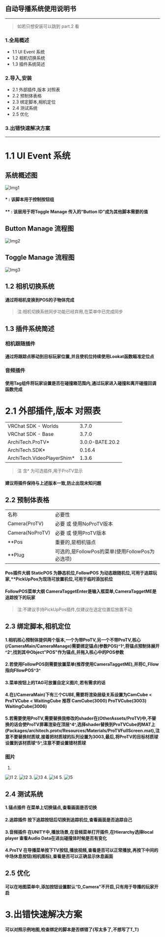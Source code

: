 ## 自动导播系统使用说明书
---

>如若只想安装可以跳到 part.2 看

### 1.全局概述
* 1.1 UI Event 系统
* 1.2 相机切换系统
* 1.3 插件系统简述
### 2.导入,安装
* 2.1 外部插件,版本 对照表
* 2.2 预制体表格
* 2.3 绑定脚本,相机定位
* 2.4 测试系统
* 2.5 优化
### 3.出错快速解决方案
---
# 1.1 UI Event 系统
## 系统概述图
![Img1]
#### * : 该脚本用于控制按钮组
#### ** : 该层用于将Toggle Manage 传入的“Button ID”成为其他脚本需要的值
## Button Manage 流程图
![Img2]
## Toggle Manage 流程图
![Img3]
## 1.2 相机切换系统
#### 通过将相机变换到POS的子物体完成

> 注:相机切换系统同步功能已经弃用,在菜单中已完成同步

## 1.3 插件系统简述
### 相机跟随插件
#### 通过将跟踪点移动到目标玩家位置,并且使机位持续使用Lookat函数瞄准定位点
### 音频插件
#### 使用Tag组件将玩家设置是否在碰撞箱范围内,通过玩家进入碰撞和离开碰撞回调函数完成
# 2.1 外部插件,版本 对照表
<table>
    <tr>
        <td>VRChat SDK - Worlds</td>
        <td>3.7.0</td>
    </tr>
	<tr>
        <td>VRChat SDK - Base</td>
        <td>3.7.0</td>
    </tr>
    <tr>
        <td>ArchiTech.ProTV*</td>
        <td>3.0.0-BATE.20.2</td>
    </tr>
     <tr>
        <td>ArchiTech.SDK*</td>
        <td>0.16.4</td>
    </tr>
    <tr>
        <td>ArchiTech.VideoPlayerShim*</td>
        <td>1.3.6</td>
    </tr>
</table>

> 注 含* 为可选插件,用于ProTV显示

#### 建议将插件保持与上述版本一致,防止出现未知问题
## 2.2 预制体表格

<table>
    <tr>
        <td>名称</td>
        <td>必要性</td>
    </tr>
	<tr>
        <td>Camera(ProTV)</td>
        <td>必要 或 使用NoProTV版本 </td>
    </tr>
    <tr>
        <td>Camera(NoProTV)</td>
        <td>必要 或 使用ProTV版本</td>
    </tr>
     <tr>
        <td>**Pos</td>
        <td>重要的,是相机锚点</td>
    </tr>
    <tr>
        <td>**Plug</td>
        <td>可选的,是FollowPos的菜单(使用FollowPos为必选项)</td>
    </tr>
</table>

#### Pos插件大纲 StaticPOS 为静态机位,FollowPOS 为动态跟随机位,可用于追踪玩家,**PickUpPos为现场可放置机位,可用于临时添加机位
#### FollowPOS菜单大纲 CameraTaggetEnter是输入框菜单,CameraTaggetME是追踪按下的玩家

> 注:不建议手持PickUpPos插件,仅建议在选定位置后放置不动

## 2.3 绑定脚本,相机定位
#### 1.相机核心预制体提供两个版本,一个为带ProTV,另一个不带ProTV,核心(/CameraMain/CameraManage)需要绑定锚点(参数POS)^1^,将锚点预制体展开^2^,找到其中Object"POS"作为锚点,并拖入核心中的POS参数
#### 2.若使用FollowPOS则需要放置菜单(推荐使用CameraTaggetME),并将C_Fllow指向FllowPOS^3^
#### 3.菜单按钮上的TAG可放置自定义图片,若有需求的话
#### 4.在(/CameraMain)下有三个CUBE,需要将渲染层级关系设置为CamCube < ProTVCube < WaitingCube 推荐 CamCube(3000) ProTVCube(3003) WaitingCube(3006)
#### 5.若需要使用ProTV,需要替换我修改的shader在(OtherAssets/ProTV)中,不替换的话会使ProTV屏幕渲染在顶层^4^,选择shader替换到ProTVCube的MAT上(Packages/architech.protv/Resources/Materials/ProTVFullScreen.mat),注意不要替换材质球,接着把材质球的队列设置为3003,最后,将ProTV的目标材质球设置到该材质球^5^,注意不要设置错材质球

### 图片
1.
![I1]
2.
![I2]
3.
![I3]
4.
![I4]
5.
![I5]

## 2.4 测试系统
#### 1.锚点插件  在菜单上切换锚点,查看画面是否切换
#### 2.追踪插件  按下追踪按钮后切换到追踪机位,查看画面是否追踪自己
#### 3.音频插件  在UNITY中,播放场景,在音频菜单打开插件,在Hierarchy选择local player 查看Audio Data在进出碰撞体时候是否有变化
#### 4.ProTV 在导播菜单按下TV按钮,播放视频,查看是否可以正常播放,再按下中间的中场休息按钮(相机图标),查看是否可以正确显示休息画面
## 2.5 优化
#### 可以在地图菜单中,添加按钮设置默认“D_Camera”不开启,只有用于导播的玩家开启
# 3.出错快速解决方案
#### 可以对照示例地图,检查绑定的脚本是否绑错了(写太多了,不想写了T_T)

[Img1]:(Img/R1.png)
[Img2]:(Img/R2.png)
[Img3]:(Img/R3.png)
[I1]:(Img/R4.png)
[I2]:(Img/R5.png)
[I3]:(Img/R6.png)
[I4]:(Img/R7.png)
[I5]:(Img/R8.png)
